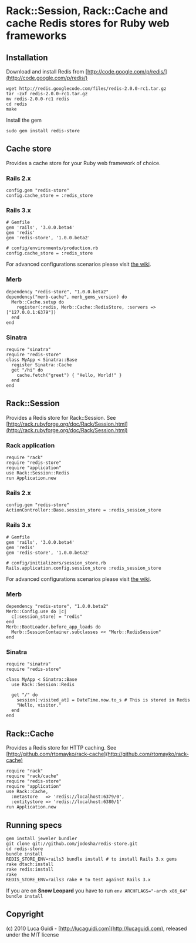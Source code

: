 # Rack::Session, Rack::Cache and cache Redis stores for Ruby web frameworks

## Installation

Download and install Redis from [http://code.google.com/p/redis/](http://code.google.com/p/redis/)

    wget http://redis.googlecode.com/files/redis-2.0.0-rc1.tar.gz
    tar -zxf redis-2.0.0-rc1.tar.gz
    mv redis-2.0.0-rc1 redis
    cd redis
    make

Install the gem

    sudo gem install redis-store

## Cache store

Provides a cache store for your Ruby web framework of choice.

### Rails 2.x

    config.gem "redis-store"
    config.cache_store = :redis_store

### Rails 3.x

    # Gemfile
    gem 'rails', '3.0.0.beta4'
    gem 'redis'
    gem 'redis-store', '1.0.0.beta2'

    # config/environments/production.rb
    config.cache_store = :redis_store

For advanced configurations scenarios please visit [the wiki](http://wiki.github.com/jodosha/redis-store/rails).

### Merb

    dependency "redis-store", "1.0.0.beta2"
    dependency("merb-cache", merb_gems_version) do
      Merb::Cache.setup do
        register(:redis, Merb::Cache::RedisStore, :servers => ["127.0.0.1:6379"])
      end
    end

### Sinatra

    require "sinatra"
    require "redis-store"
    class MyApp < Sinatra::Base
      register Sinatra::Cache
      get "/hi" do
        cache.fetch("greet") { "Hello, World!" }
      end
    end

## Rack::Session

Provides a Redis store for Rack::Session. See [http://rack.rubyforge.org/doc/Rack/Session.html](http://rack.rubyforge.org/doc/Rack/Session.html)

### Rack application

    require "rack"
    require "redis-store"
    require "application"
    use Rack::Session::Redis
    run Application.new

### Rails 2.x

    config.gem "redis-store"
    ActionController::Base.session_store = :redis_session_store

### Rails 3.x

    # Gemfile
    gem 'rails', '3.0.0.beta4'
    gem 'redis'
    gem 'redis-store', '1.0.0.beta2'

    # config/initializers/session_store.rb
    Rails.application.config.session_store :redis_session_store

For advanced configurations scenarios please visit [the wiki](http://wiki.github.com/jodosha/redis-store/rails).

### Merb

    dependency "redis-store", "1.0.0.beta2"
    Merb::Config.use do |c|
      c[:session_store] = "redis"
    end
    Merb::BootLoader.before_app_loads do
      Merb::SessionContainer.subclasses << "Merb::RedisSession"
    end

### Sinatra

    require "sinatra"
    require "redis-store"

    class MyApp < Sinatra::Base
      use Rack::Session::Redis

      get "/" do
        session[:visited_at] = DateTime.now.to_s # This is stored in Redis
        "Hello, visitor."
      end
    end

## Rack::Cache

Provides a Redis store for HTTP caching. See [http://github.com/rtomayko/rack-cache](http://github.com/rtomayko/rack-cache)

    require "rack"
    require "rack/cache"
    require "redis-store"
    require "application"
    use Rack::Cache,
      :metastore   => 'redis://localhost:6379/0',
      :entitystore => 'redis://localhost:6380/1'
    run Application.new

## Running specs

    gem install jeweler bundler
    git clone git://github.com/jodosha/redis-store.git
    cd redis-store
    bundle install
    REDIS_STORE_ENV=rails3 bundle install # to install Rails 3.x gems
    rake dtach:install
    rake redis:install
    rake
    REDIS_STORE_ENV=rails3 rake # to test against Rails 3.x

If you are on **Snow Leopard** you have to run `env ARCHFLAGS="-arch x86_64" bundle install`

## Copyright

(c) 2010 Luca Guidi - [http://lucaguidi.com](http://lucaguidi.com), released under the MIT license
